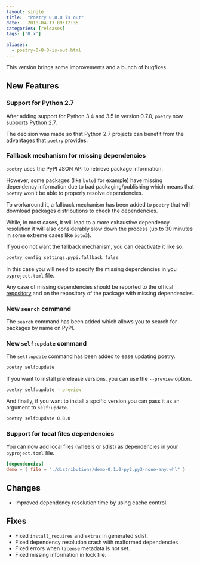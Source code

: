 ```yaml
---
layout: single
title:  "Poetry 0.8.0 is out"
date:   2018-04-13 09:12:35
categories: [releases]
tags: ['0.x']

aliases:
  - poetry-0-8-0-is-out.html
---
```


This version brings some improvements and a bunch of bugfixes.

## New Features

### Support for Python 2.7

After adding support for Python 3.4 and 3.5 in version 0.7.0, `poetry`
now supports Python 2.7.

The decision was made so that Python 2.7 projects can benefit from
the advantages that `poetry` provides.

### Fallback mechanism for missing dependencies

`poetry` uses the PyPI JSON API to retrieve package information.

However, some packages (like `boto3` for example) have missing dependency
information due to bad packaging/publishing which means that `poetry` won't
be able to properly resolve dependencies.

To workaround it, a fallback mechanism has been added to `poetry`
that will download packages distributions to check the dependencies.

While, in most cases, it will lead to a more exhaustive dependency resolution
it will also considerably slow down the process (up to 30 minutes in some extreme cases
like `boto3`).

If you do not want the fallback mechanism, you can deactivate it like so.

```bash
poetry config settings.pypi.fallback false
```

In this case you will need to specify the missing dependencies in you `pyproject.toml`
file.

Any case of missing dependencies should be reported to
the offical [repository](https://github.com/python-poetry/poetry/issues)
and on the repository of the package with missing dependencies.


### New `search` command

The `search` command has been added which allows you to search for packages
by name on PyPI.


### New `self:update` command

The `self:update` command has been added to ease updating poetry.

```bash
poetry self:update
```

If you want to install prerelease versions, you can use the `--preview` option.

```bash
poetry self:update --preview
```

And finally, if you want to install a spcific version you can pass it as an argument
to `self:update`.

```bash
poetry self:update 0.8.0
```

### Support for local files dependencies

You can now add local files (wheels or sdist) as dependencies in your
`pyproject.toml` file.

```toml
[dependencies]
demo = { file = "./distributions/demo-0.1.0-py2.py3-none-any.whl" }
```


## Changes

- Improved dependency resolution time by using cache control.


## Fixes

- Fixed `install_requires` and `extras` in generated sdist.
- Fixed dependency resolution crash with malformed dependencies.
- Fixed errors when `license` metadata is not set.
- Fixed missing information in lock file.
